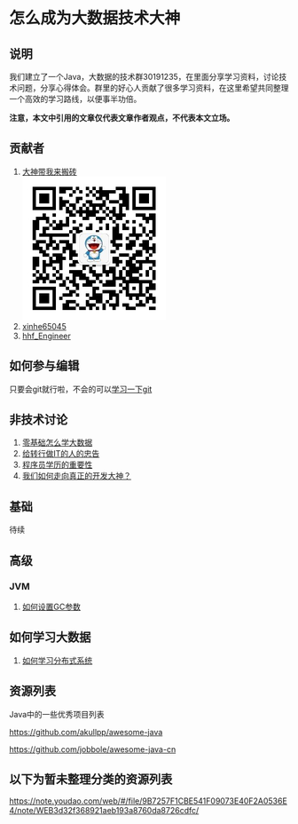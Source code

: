 # 怎么成为大数据技术大神

## 说明
我们建立了一个Java，大数据的技术群30191235，在里面分享学习资料，讨论技术问题，分享心得体会。群里的好心人贡献了很多学习资料，在这里希望共同整理一个高效的学习路线，以便事半功倍。

**注意，本文中引用的文章仅代表文章作者观点，不代表本文立场。**

## 贡献者
1. [大神带我来搬砖](https://www.jianshu.com/u/0dc4de2272f0)  
![avatar](img/owner.jpg)
1. [xinhe65045](https://gitee.com/xinhe65045)
1. [hhf_Engineer](https://www.jianshu.com/u/c7adbc6b595c)

## 如何参与编辑
只要会git就行啦，不会的可以[学习一下git](https://www.jianshu.com/p/fb47e3d79ab3)

## 非技术讨论
1. [零基础怎么学大数据](https://www.jianshu.com/p/4fc20b35dd21)
1. [给转行做IT的人的忠告](http://tieba.baidu.com/p/6143431263)
1. [程序员学历的重要性](http://tieba.baidu.com/p/5630754665)
1. [我们如何走向真正的开发大神？](http://tieba.baidu.com/p/5779984755)

## 基础
待续
## 高级
### JVM
1. [如何设置GC参数](https://gitee.com/xinhe65045/study/blob/master/07-%E8%AF%AD%E8%A8%80/JAVA/JVM/10-toolbox/GCLOG%E9%80%89%E9%A1%B9.md)
## 如何学习大数据
1. [如何学习分布式系统](https://www.jianshu.com/p/ec9b1b6f0968)


## 资源列表
Java中的一些优秀项目列表

https://github.com/akullpp/awesome-java

https://github.com/jobbole/awesome-java-cn

## 以下为暂未整理分类的资源列表
https://note.youdao.com/web/#/file/9B7257F1CBE541F09073E40F2A0536E4/note/WEB3d32f368921aeb193a8760da8726cdfc/
